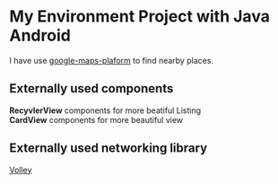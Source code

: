 <h1>My Environment Project with Java Android</h1>
I have use <a href="https://cloud.google.com/maps-platform/">google-maps-plaform<a> to find nearby places.

<h2> Externally used components</h2>
<b>RecyvlerView</b> components for more beatiful Listing </br>
<b>CardView</b> components for more beautiful view </br>

<h2> Externally used networking library </h2>
<a href = "https://github.com/google/volley">Volley</a>
